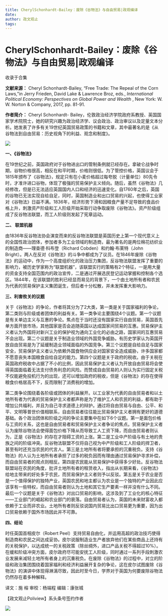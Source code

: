 ```yaml
---
title: CherylSchonhardt-Bailey：废除《谷物法》与自由贸易|政观编译
date: 
author: 政文观止
tags: 
---
```

# CherylSchonhardt-Bailey：废除《谷物法》与自由贸易|政观编译


收录于合集

**文献来源：** Cheryl Schonhardt-Bailey, “Free Trade: The Repeal of the Corn
Laws,”in Jerry Frieden, David Lake & Lawrence Broz, eds., _International
Political Economy: Perspectives on Global Power and Wealth_ , New York: W. W.
Norton & Company, 2017, pp. 81-91.

  

 **作者简介：** Cheryl Schonhardt-
Bailey，伦敦政治经济学院政府系教授、英国国家学术院院士，她的研究兴趣为政治经济学、议会政治、政治审议以及定量文本分析。她发表了许多有关19世纪英国贸易政策的书籍和文章，其中最著名的是《从谷物法到自由贸易：历史视角下的利益、观念和制度》。

![](/images/353/2.jpeg)

  

  

 **一、《谷物法》**

  

在19世纪之前，英国政府对于谷物进出口的管制条例就已经存在。拿破仑战争时期，谷物价格很高，相反在和平时期，价格则很低。为了管控价格，英国议会于1815年颁布了《谷物法》，规定只有在小麦价格超过每夸脱（计量单位）80先令时，才准许进口谷物，体现了极强的贸易保护主义倾向。随后，虽然《谷物法》几经修改，但是已无法适应英国国内人口和经济的迅速变化。自1760年之后，英国的谷物已无法实现自给自足，同时，英国制造业和出口贸易的兴起，也使得工业家对《谷物法》日益不满。1836年，经济形势下滑和因粮食产量不足导致的食品价格上升，刺激资产阶级和工人阶级开始采取行动争取废除《谷物法》。资产阶级组成了反谷物法联盟，而工人阶级则发起了宪章运动。  

  

 **二、 联盟机器**

  

由1836年反谷物法协会演变而来的反谷物法联盟是英国历史上第一个现代意义上的全国性政治团体，参加者多为工业领域的制造商，最为著名的是两位棉花纺织业的制造商——理查德·科布登（Richard
Cobden）和约翰·布莱特（John
Bright）。两人在反对《谷物法》的斗争中都成为了议员。在1846年废除《谷物法》的运动中，作为一个高度组织化的政治压力集团，反谷物法联盟发挥了重要的影响力，被历史学家称为“联盟机器”，该联盟实行的策略有2个特征，一是用大量的资金支持全国范围内的政治宣传，二是通过开展选民登记运动掌握和控制各个选区。1844年，在该联盟的胜利已经显而易见的背景下，一个由土地所有者和农民为代表的贸易保护主义集团诞生，但后者十分松散，并未发挥重大影响力。

  

 **三、利害攸关的议题**

  

关于《谷物法》的争论，作者将其分为了2大类，第一类是关于国家福利的争论，第二类则与阶级或者团体的利益有关。第一类争论主要围绕4个议题。第一个议题是有关单边主义与互惠的争论。焦点在于当时还没有国家实行自由贸易，英国首先单方面开放市场，其他国家是否会追随英国以达成国家间贸易的互惠。贸易保护主义者认为外国将对新兴工业的保护视为通向工业化的必由之路，国家间的互惠贸易不会出现。第二个议题是关于制造业领域的外国竞争威胁。有历史学家认为英国开放自由贸易是为了延缓制造业领域面临的外国竞争。第三个议题是自给自足与国家安全，贸易保护主义者认为依赖外国食物供应会对国家安全造成威胁，许多国家都不愿意丧失本国粮食自给自足的能力。第四个议题是关于政府的税收。由于关税在英国政府税收中占据了不小的比例，因此贸易保护主义者认为开放自由贸易将会使得英国面临着无法支付债务利息的风险。而赞成自由贸易的人则认为实行固定关税不仅能避免投机行为的出现，还可以增加政府的税收，但是《谷物法》的存在使得粮食价格居高不下，反而限制了消费税的增加。

  

第二类争论围绕着各阶级或团体的利益展开。以工业家为代表的自由贸易者和以土地所有者为代表的贸易保护主义者都声称是为了维护工人和农民的利益，都有助于增加公共福利，并且为自己寻求道德上的辩护。通过将自由贸易与自由、公平、和平、文明等普世价值相联系，自由贸易者往往能比贸易保护主义者拥有更好的道德基础。各个政治团体和阶级之间的争论主要集中在如下6个议题。第一是面包价格与工资的关系，这也是自由贸易者和贸易保护主义者争论的焦点。贸易保护主义者认为废除谷物法会使得面包价格下降从而导致工人工资下降，而自由贸易者则认为，正是《谷物法》的存在才阻碍工资的上涨。第二是工业中产阶级与有土地的贵族之间的阶级冲突。反谷物法联盟不仅将自己视为中产阶级和工人阶级的捍卫者，甚至有时还充当农民的代言人。第三是土地所有者将要承担的沉重税负。支持《谷物法》的人认为土地所有者承担了过多的税负因而有理由通过贸易保护寻求补偿，而自由贸易者的观点则相反。第四是农民能从贸易保护中获得多少好处。反谷物法联盟站在农民的角度，批评土地所有者的租赁收入，指出从长期来看，《谷物法》给地主带来的好处多于农民，而贸易保护主义者则予以反驳。第五是关于农业是否是一个值得保护的独特产业，英国农民和地主都认为农业是一个独特的产业因此应该享有一些特权，而自由贸易者则认为土地和其它生产要素一样并没有什么不同。最后一个议题是关于《谷物法》对出口贸易的影响，这涉及到了工业化的核心特征——工业部门的崛起和农业部门的衰落。自由贸易者认为，英国的未来财富收入都依赖于工业而非农业。土地所有者则反驳说国内贸易比出口贸易更为重要，因为出口贸易依赖于国外市场因此并不可靠。

  

 **四、结论**

时任英国首相皮尔（Robert
Peel）支持贸易自由化，并运用高超的政治技巧使得制造商和农民之间达成妥协。皮尔说服制造业生产者放弃他们在某些商品上还持有的关税保护，以达成统一的关税政策（除丝绸外，进口产品关税不得超过10%）。在缓和阶级冲突方面，皮尔政府尽可能安抚工人阶级，同时通过一系列手段刺激农业发展来减轻土地所有者身上的沉重税负。在废除《谷物法》的过程中，对立的阶级和政治集团围绕着国家福利和经济利益展开复杂的争论，这在皮尔试图废除《谷物法》的演讲中体现得淋漓尽致，因此时至今日，学界对于英国为何要废除谷物法仍然存在着多种解释。

  

  

译文：施 榕 审校：杨端程 编辑：康张城

【政文观止Poliview】系头条号签约作者

  

![](/images/353/3.jpeg)

  

